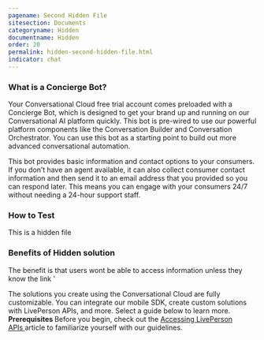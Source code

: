 ```yaml
---
pagename: Second Hidden File
sitesection: Documents
categoryname: Hidden
documentname: Hidden
order: 20
permalink: hidden-second-hidden-file.html
indicator: chat
---
```

### What is a Concierge Bot?

Your Conversational Cloud free trial account comes preloaded with a Concierge Bot, which is designed to get your brand up and running on our Conversational AI platform quickly. This bot is pre-wired to use our powerful platform components like the Conversation Builder and Conversation Orchestrator. You can use this bot as a starting point to build out more advanced conversational automation.

This bot provides basic information and contact options to your consumers. If you don’t have an agent available, it can also collect consumer contact information and then send it to an email address that you provided so you can respond later. This means you can engage with your consumers 24/7 without needing a 24-hour support staff.
### How to Test 

This is a hidden file



### Benefits of Hidden solution

The benefit is that users wont be able to access information unless they know the link
'
<div class="lp-container">
    <div class="header-paragraph" >
   The solutions you create using the Conversational Cloud are fully customizable. You can integrate our mobile SDK, create custom solutions with LivePerson APIs, and more. Select a guide below to learn more.
            </div>
</div>
<div class="container-note">
    <div class="important" style="width:91%">
        <b> Prerequisites </b>  Before you begin, check out the <a  href="/api-guidelines-accessing-liveperson-apis.html" alt="Start free trial"> Accessing LivePerson APIs </a> article to familiarize yourself with our guidelines.
    </div>
</div>

